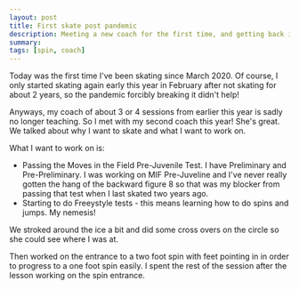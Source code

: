```yaml
---
layout: post
title: First skate post pandemic
description: Meeting a new coach for the first time, and getting back into skating post pandemic
summary:
tags: [spin, coach]
---
```


Today was the first time I've been skating since March 2020. Of course, I only started skating again early this year in February after not skating for about 2 years, so the pandemic forcibly breaking it didn't help!

Anyways, my coach of about 3 or 4 sessions from earlier this year is sadly no longer teaching. So I met with my second coach this year! She's great. We talked about why I want to skate and what I want to work on.

What I want to work on is:
- Passing the Moves in the Field Pre-Juvenile Test. I have Preliminary and Pre-Preliminary. I was working on MIF Pre-Juveline and I've never really gotten the hang of the backward figure 8 so that was my blocker from passing that test when I last skated two years ago.
- Starting to do Freeystyle tests -  this means learning how to do spins and jumps. My nemesis!

We stroked around the ice a bit and did some cross overs on the circle so she could see where I was at.

Then worked on the entrance to a two foot spin with feet pointing in in order to progress to a one foot spin easily. I spent the rest of the session after the lesson working on the spin entrance.
